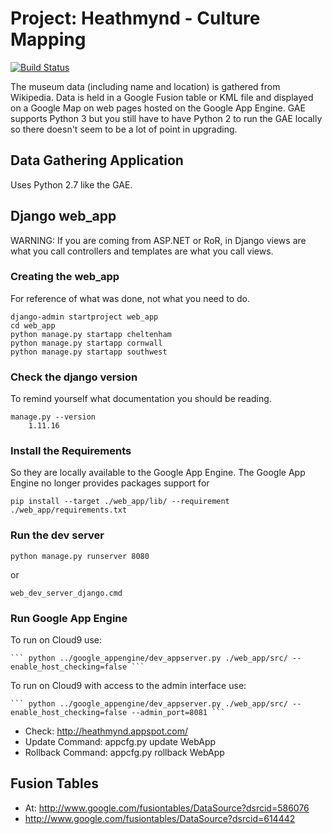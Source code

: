 # Project: Heathmynd - Culture Mapping

[![Build Status](https://blackradley.visualstudio.com/heathmynd/_apis/build/status/heathmynd-CI)](https://blackradley.visualstudio.com/heathmynd/_build/latest?definitionId=3)

The museum data (including name and location) is gathered from Wikipedia.
Data is held in a Google Fusion table or KML file and displayed on a Google Map on web pages hosted on the Google App Engine.
GAE supports Python 3 but you still have to have Python 2 to run the GAE locally so there doesn't seem to be a lot of point in upgrading.

## Data Gathering Application

Uses Python 2.7 like the GAE.



## Django web_app

WARNING: If you are coming from ASP.NET or RoR, in Django views are what you call controllers and templates are what you call views.

### Creating the web_app

For reference of what was done, not what you need to do.

    django-admin startproject web_app
    cd web_app
    python manage.py startapp cheltenham
    python manage.py startapp cornwall
    python manage.py startapp southwest

### Check the django version

To remind yourself what documentation you should be reading.

    manage.py --version
        1.11.16

### Install the Requirements

So they are locally available to the Google App Engine.  The Google App Engine no longer provides packages support for 

    pip install --target ./web_app/lib/ --requirement ./web_app/requirements.txt 

### Run the dev server

    python manage.py runserver 8080
or

    web_dev_server_django.cmd

### Run Google App Engine

To run on Cloud9 use:

    ``` python ../google_appengine/dev_appserver.py ./web_app/src/ --enable_host_checking=false ```
    
To run on Cloud9 with access to the admin interface use:
    
    ``` python ../google_appengine/dev_appserver.py ./web_app/src/ --enable_host_checking=false --admin_port=8081 ```

* Check: http://heathmynd.appspot.com/
* Update Command: appcfg.py update WebApp
* Rollback Command: appcfg.py rollback WebApp

## Fusion Tables

* At: http://www.google.com/fusiontables/DataSource?dsrcid=586076
* http://www.google.com/fusiontables/DataSource?dsrcid=614442
